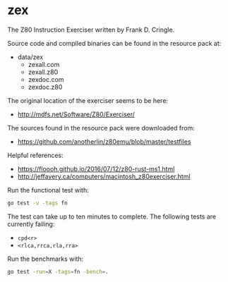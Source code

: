 # zex

The Z80 Instruction Exerciser written by Frank D. Cringle.

Source code and compiled binaries can be found in the resource pack at:

- data/zex
    - <nolink>zexall.com</nolink>
    - zexall.z80
    - <nolink>zexdoc.com</nolink>
    - zexdoc.z80

The original location of the exerciser seems to be here:

- http://mdfs.net/Software/Z80/Exerciser/

The sources found in the resource pack were downloaded from:

- https://github.com/anotherlin/z80emu/blob/master/testfiles

Helpful references:

- https://floooh.github.io/2016/07/12/z80-rust-ms1.html
- http://jeffavery.ca/computers/macintosh_z80exerciser.html

Run the functional test with:

```bash
go test -v -tags fn
```

The test can take up to ten minutes to complete. The following tests
are currently failing:

- `cpd<r>`
- `<rlca,rrca,rla,rra>`

Run the benchmarks with:

```bash
go test -run=X -tags=fn -bench=.
```
